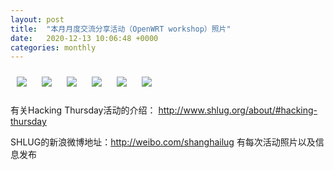 ```yaml
---
layout: post
title:  "本月月度交流分享活动（OpenWRT workshop）照片"
date:   2020-12-13 10:06:48 +0000
categories: monthly
---
```


[<img src='/res2020q4/kc13.monthly/kc12_1503_4100+08.1920p.jpg' style='margin:10px'>](/res2020q4/kc13.monthly/kc12_1503_4100+08.JPG)
[<img src='/res2020q4/kc13.monthly/kc12_1504_3100+08.1920p.jpg' style='margin:10px'>](/res2020q4/kc13.monthly/kc12_1504_3100+08.JPG)
[<img src='/res2020q4/kc13.monthly/kc12_1506_0700+08.1920p.jpg' style='margin:10px'>](/res2020q4/kc13.monthly/kc12_1506_0700+08.JPG)
[<img src='/res2020q4/kc13.monthly/kc12_1508_3000+08.1920p.jpg' style='margin:10px'>](/res2020q4/kc13.monthly/kc12_1508_3000+08.JPG)
[<img src='/res2020q4/kc13.monthly/kc12_1549_0700+08.1920p.jpg' style='margin:10px'>](/res2020q4/kc13.monthly/kc12_1549_0700+08.JPG)
[<img src='/res2020q4/kc13.monthly/kc12_1621_5400+08.1920p.jpg' style='margin:10px'>](/res2020q4/kc13.monthly/kc12_1621_5400+08.JPG)

有关Hacking Thursday活动的介绍：
http://www.shlug.org/about/#hacking-thursday

SHLUG的新浪微博地址：http://weibo.com/shanghailug 有每次活动照片以及信息发布


